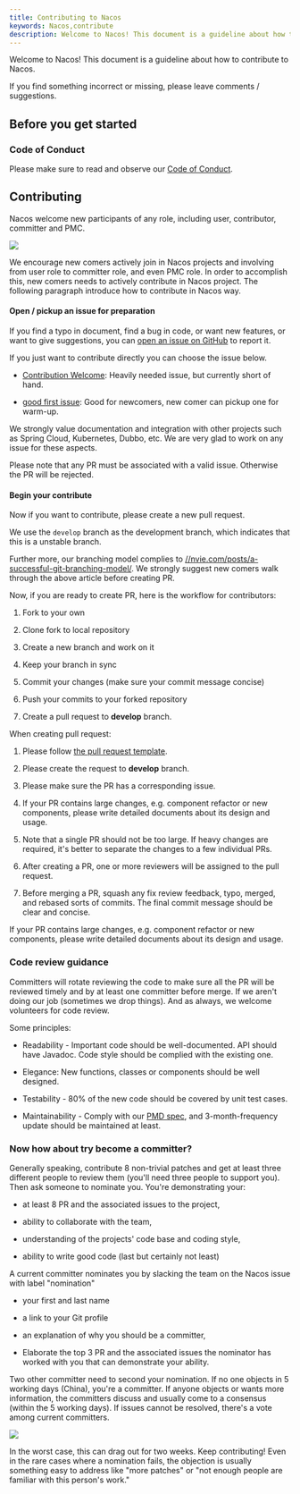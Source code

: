 ```yaml
---
title: Contributing to Nacos
keywords: Nacos,contribute
description: Welcome to Nacos! This document is a guideline about how to contribute to Nacos.
---
```



Welcome to Nacos! This document is a guideline about how to contribute to Nacos.

If you find something incorrect or missing, please leave comments / suggestions.

## Before you get started

### Code of Conduct

Please make sure to read and observe our [Code of Conduct](./CODE_OF_CONDUCT.md).

## Contributing

Nacos welcome new participants of any role, including user, contributor, committer and PMC.

![](http://acm-public.oss-cn-hangzhou.aliyuncs.com/contributor_definition.png)


We encourage new comers actively join in Nacos projects and involving from user role to committer role, and even PMC role. In order to accomplish this, new comers needs to actively contribute in Nacos project. The following paragraph introduce how to contribute in Nacos way.

#### Open / pickup an issue for preparation

If you find a typo in document, find a bug in code, or want new features, or want to give suggestions, you can [open an issue on GitHub](//github.com/alibaba/Nacos/issues/new) to report it.

If you just want to contribute directly you can choose the issue below.

-   [Contribution Welcome](//github.com/alibaba/nacos/labels/contribution%20welcome): Heavily needed issue, but currently short of hand.

-   [good first issue](//github.com/alibaba/nacos/labels/good%20first%20issue): Good for newcomers, new comer can pickup one for warm-up.


We strongly value documentation and integration with other projects such as Spring Cloud, Kubernetes, Dubbo, etc. We are very glad to work on any issue for these aspects.

Please note that any PR must be associated with a valid issue. Otherwise the PR will be rejected.

#### Begin your contribute

Now if you want to contribute, please create a new pull request.

We use the `develop` branch as the development branch, which indicates that this is a unstable branch.

Further more, our branching model complies to [//nvie.com/posts/a-successful-git-branching-model/](//nvie.com/posts/a-successful-git-branching-model/). We strongly suggest new comers walk through the above article before creating PR.

Now, if you are ready to create PR, here is the workflow for contributors:

1.  Fork to your own

2.  Clone fork to local repository

3.  Create a new branch and work on it

4.  Keep your branch in sync

5.  Commit your changes (make sure your commit message concise)

6.  Push your commits to your forked repository

7.  Create a pull request to **develop** branch.


When creating pull request:

1.  Please follow [the pull request template](./.github/PULL_REQUEST_TEMPLATE.md).

2.  Please create the request to **develop** branch.

3.  Please make sure the PR has a corresponding issue.

4.  If your PR contains large changes, e.g. component refactor or new components, please write detailed documents about its design and usage.

5.  Note that a single PR should not be too large. If heavy changes are required, it's better to separate the changes to a few individual PRs.

6.  After creating a PR, one or more reviewers will be assigned to the pull request.

7.  Before merging a PR, squash any fix review feedback, typo, merged, and rebased sorts of commits. The final commit message should be clear and concise.


If your PR contains large changes, e.g. component refactor or new components, please write detailed documents about its design and usage.

### Code review guidance

Committers will rotate reviewing the code to make sure all the PR will be reviewed timely and by at least one committer before merge. If we aren't doing our job (sometimes we drop things). And as always, we welcome volunteers for code review.

Some principles:

-   Readability - Important code should be well-documented. API should have Javadoc. Code style should be complied with the existing one.

-   Elegance: New functions, classes or components should be well designed.

-   Testability - 80% of the new code should be covered by unit test cases.

-   Maintainability - Comply with our [PMD spec](//github.com/alibaba/nacos/blob/develop/style/codeStyle.md), and 3-month-frequency update should be maintained at least.


### Now how about try become a committer?

Generally speaking, contribute 8 non-trivial patches and get at least three different people to review them (you'll need three people to support you). Then ask someone to nominate you. You're demonstrating your:

-   at least 8 PR and the associated issues to the project,

-   ability to collaborate with the team,

-   understanding of the projects' code base and coding style,

-   ability to write good code (last but certainly not least)


A current committer nominates you by slacking the team on the Nacos issue with label "nomination"

-   your first and last name

-   a link to your Git profile

-   an explanation of why you should be a committer,

-   Elaborate the top 3 PR and the associated issues the nominator has worked with you that can demonstrate your ability.


Two other committer need to second your nomination. If no one objects in 5 working days (China), you're a committer. If anyone objects or wants more information, the committers discuss and usually come to a consensus (within the 5 working days). If issues cannot be resolved, there's a vote among current committers.

![](http://acm-public.oss-cn-hangzhou.aliyuncs.com/nomination_process.png)

In the worst case, this can drag out for two weeks. Keep contributing! Even in the rare cases where a nomination fails, the objection is usually something easy to address like "more patches" or "not enough people are familiar with this person's work."
